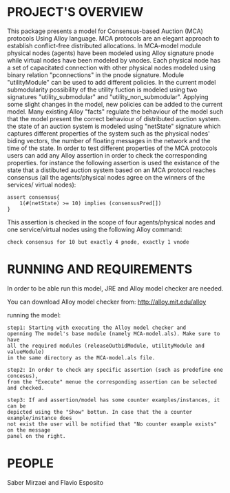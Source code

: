 PROJECT'S OVERVIEW
==================
This package presents a model for Consensus-based Auction (MCA) 
protocols Using Alloy language. MCA protocols
are an elegant approach to establish conflict-free distributed
allocations. In MCA-model module physical nodes (agents) have 
been modeled using Alloy signature pnode while virtual nodes 
have been modeled by vnodes. Each physical node has a set of 
capacitated connection with other physical nodes modeled using 
binary relation "pconnections" in the pnode signature. Module 
"utilityModule" can be used to add different policies. In the current 
model submodularity possibility of the utility fuction is modeled using 
two signatures "utility_submodular" and "utility_non_submodular".
Applying some slight changes in the model, new policies can be added
to the current model. Many existing Alloy "facts" regulate the behaviour of
the model such that the model present the correct behaviour of
distributed auction system. the state of an auction system is modeled
using "netState" signature which captures different properties of the system
such as the physical nodes' biding vectors, the number of floating messages
in the network and the time of the state. In order to test different
properties of the MCA protocols users can add any Alloy assertion in order
to check the corresponding properties. for instance the following assertion
is used the existance of the state that a distibuted auction system based 
on an MCA protocol reaches consensus (all the agents/physical nodes 
agree on the winners of the services/ virtual nodes):

	assert consensus{
		1(#(netState) >= 10) implies (consensusPred[])
	}

This assertion is checked in the scope of four agents/physical nodes and
one service/virtual nodes using the following Alloy command:

	check consensus for 10 but exactly 4 pnode, exactly 1 vnode


RUNNING AND REQUIREMENTS
==================
In order to be able run this model, JRE and Alloy model checker are needed.

You can download Alloy model checker from:
http://alloy.mit.edu/alloy

running the model: 

	step1: Starting with executing the Alloy model checker and 
	openning The model's base module (namely MCA-model.als). Make sure to have
	all the required modules (releaseOutbidModule, utilityModule and valueModule) 
	in the same directory as the MCA-model.als file.
	
	step2: In order to check any specific assertion (such as predefine one concesus),
	from the "Execute" menue the corresponding assertion can be selected and checked.
	
	step3: If and assertion/model has some counter examples/instances, it can be
	depicted using the "Show" bottun. In case that the a counter example/instance does
	not exist the user will be notified that "No counter example exists" on the message
	panel on the right.

PEOPLE
==================
Saber Mirzaei and
Flavio Esposito
